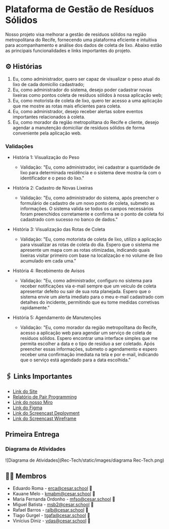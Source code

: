 # Plataforma de Gestão de Resíduos Sólidos

Nosso projeto visa melhorar a gestão de resíduos sólidos na região metropolitana do Recife, fornecendo uma plataforma eficiente e intuitiva para acompanhamento e análise dos dados de coleta de lixo. Abaixo estão as principais funcionalidades e links importantes do projeto.

## ⚙️ Histórias

1. Eu, como administrador, quero ser capaz de visualizar o peso atual do lixo de cada domicílio cadastrado;
2. Eu, como administrador do sistema, desejo poder cadastrar novas lixeiras como pontos coleta de resíduos sólidos à nossa aplicação web;
3. Eu, como motorista de coleta de lixo, quero ter acesso a uma aplicação que me mostre as rotas mais eficientes para coleta.
4. Eu, como administrador, desejo receber alertas sobre eventos importantes relacionados à coleta.
5. Eu, como morador da região metropolitana do Recife e cliente, desejo agendar a manutenção domiciliar de resíduos sólidos de forma conveniente pela aplicação web.

### Validações

- História 1: Visualização do Peso
  - Validação: "Eu, como administrador, irei cadastrar a quantidade de lixo para determinada residência e o sistema deve mostra-la com o identificador e o peso do lixo."

- História 2: Cadastro de Novas Lixeiras
  - Validação: "Eu, como administrador do sistema, após preencher o formulário de cadastro de um novo ponto de coleta, submeto as informações. O sistema valida se todos os campos necessários foram preenchidos corretamente e confirma se o ponto de coleta foi cadastrado com sucesso no banco de dados."

- História 3: Visualização das Rotas de Coleta
  - Validação: "Eu, como motorista de coleta de lixo, utilizo a aplicação para visualizar as rotas de coleta do dia. Espero que o sistema me apresente um mapa com as rotas otimizadas, indicando quais lixeiras visitar primeiro com base na localização e no volume de lixo acumulado em cada uma."

- História 4: Recebimento de Avisos
  - Validação: "Eu, como administrador, configuro no sistema para receber notificações via e-mail sempre que um veículo de coleta apresentar defeito ou sair de sua rota planejada. Espero que o sistema envie um alerta imediato para o meu e-mail cadastrado com detalhes do incidente, permitindo que eu tome medidas corretivas rapidamente."

- História 5: Agendamento de Manutenções
  - Validação: "Eu, como morador da região metropolitana do Recife, acesso a aplicação web para agendar um serviço de coleta de resíduos sólidos. Espero encontrar uma interface simples que me permita escolher a data e o tipo de resíduo a ser coletado. Após preencher essas informações, submeto o agendamento e espero receber uma confirmação imediata na tela e por e-mail, indicando que o serviço está agendado para a data escolhida."

## 🖇️ Links Importantes

- [Link do Site](https://rec-tech.azurewebsites.net/login/)
- [Relatório de Pair Programming](https://docs.google.com/document/d/1OPxina02W3SsS_ip94wldSsZ5e1cSyig4VLWCAaXy0I/edit?usp=sharing)
- [Link do nosso Miro](https://miro.com/app/board/uXjVNnYqUvs=/?share_link_id=733107696943)
- [Link do Figma](https://www.figma.com/file/3p1WqK2tPZbuOeAHF0nyrV/G5?type=design&node-id=12-82&mode=design&t=sHjEHd3tyCpjLTf5-0)
- [Link do Screencast Deployment](https://youtu.be/mOC6_9p8hqs)
- [Link do Screencast Wireframe](https://youtu.be/ZPDNafSxDCE)

## Primeira Entrega
### Diagrama de Atividades
![Diagrama de Atividades](Rec-Tech/static/images/diagrama Rec-Tech.png)

## 👩‍💻 Membros

- Eduardo Roma - erca@cesar.school 📩
- Kauane Melo - kmabm@cesar.school 📩
- Maria Fernanda Ordonho - mfso@cesar.school 📩
- Miguel Batista - msb2@cesar.school 📩
- Rafael Barros - ralb@cesar.school 📩
- Tiago Gurgel - tgafa@cesar.school 📩
- Vinícius Diniz - vdas@cesar.school 📩
